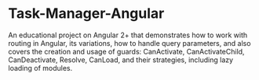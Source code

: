 # Task-Manager-Angular
An educational project on Angular 2+ that demonstrates how to work with routing in Angular, its variations, how to handle query parameters, and also covers the creation and usage of guards: CanActivate, CanActivateChild, CanDeactivate, Resolve, CanLoad, and their strategies, including lazy loading of modules.
